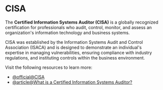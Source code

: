 # CISA

The **Certified Information Systems Auditor (CISA)** is a globally recognized certification for professionals who audit, control, monitor, and assess an organization's information technology and business systems.

CISA was established by the Information Systems Audit and Control Association (ISACA) and is designed to demonstrate an individual's expertise in managing vulnerabilities, ensuring compliance with industry regulations, and instituting controls within the business environment.

Visit the following resources to learn more:

- [@official@CISA](https://www.isaca.org/credentialing/cisa)
- [@article@What is a Certified Information Systems Auditor?](https://www.investopedia.com/terms/c/certified-information-systems-auditor.asp)